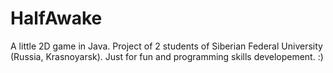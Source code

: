 HalfAwake
=========
A little 2D game in Java.
Project of 2 students of Siberian Federal University (Russia, Krasnoyarsk).
Just for fun and programming skills developement.
:)
